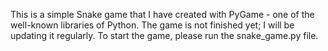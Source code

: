 This is a simple Snake game that I have created with PyGame - one of the well-known libraries of Python. The game is not finished yet; I will be updating it regularly. 
To start the game, please run the snake_game.py file.
